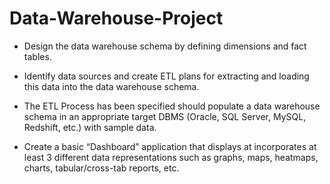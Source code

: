 # Data-Warehouse-Project

- Design the data warehouse schema by defining dimensions and fact tables. 

- Identify data sources and create ETL plans for extracting and loading this data into the data warehouse schema. 

- The ETL Process has been specified should populate a data warehouse schema in an appropriate target DBMS (Oracle, SQL Server, MySQL, Redshift, etc.) with sample data.

- Create a basic “Dashboard” application that displays at incorporates at least 3 different data representations such as graphs, maps, heatmaps, charts, tabular/cross-tab reports, etc.
